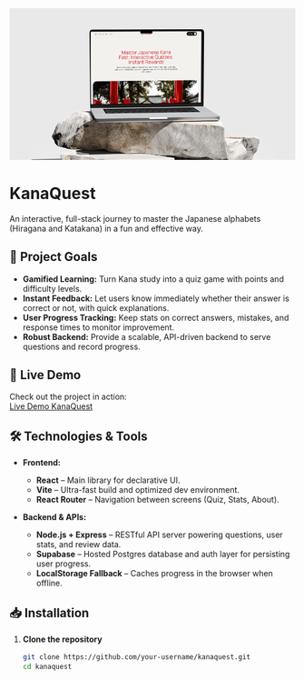 ![Imagem](frontend/public/images/readmeimg.png)
# KanaQuest

An interactive, full-stack journey to master the Japanese alphabets (Hiragana and Katakana) in a fun and effective way.

## 🎯 Project Goals

- **Gamified Learning:** Turn Kana study into a quiz game with points and difficulty levels.  
- **Instant Feedback:** Let users know immediately whether their answer is correct or not, with quick explanations.  
- **User Progress Tracking:** Keep stats on correct answers, mistakes, and response times to monitor improvement.  
- **Robust Backend:** Provide a scalable, API-driven backend to serve questions and record progress.

## 🚀 Live Demo

Check out the project in action:  
[Live Demo KanaQuest](https://your-domain.github.io/kanaquest/)

## 🛠️ Technologies & Tools

- **Frontend:**  
  - **React** – Main library for declarative UI.  
  - **Vite** – Ultra-fast build and optimized dev environment.  
  - **React Router** – Navigation between screens (Quiz, Stats, About).

- **Backend & APIs:**  
  - **Node.js + Express** – RESTful API server powering questions, user stats, and review data.  
  - **Supabase** – Hosted Postgres database and auth layer for persisting user progress.  
  - **LocalStorage Fallback** – Caches progress in the browser when offline.

## 📥 Installation

1. **Clone the repository**  
   ```bash
   git clone https://github.com/your-username/kanaquest.git
   cd kanaquest
